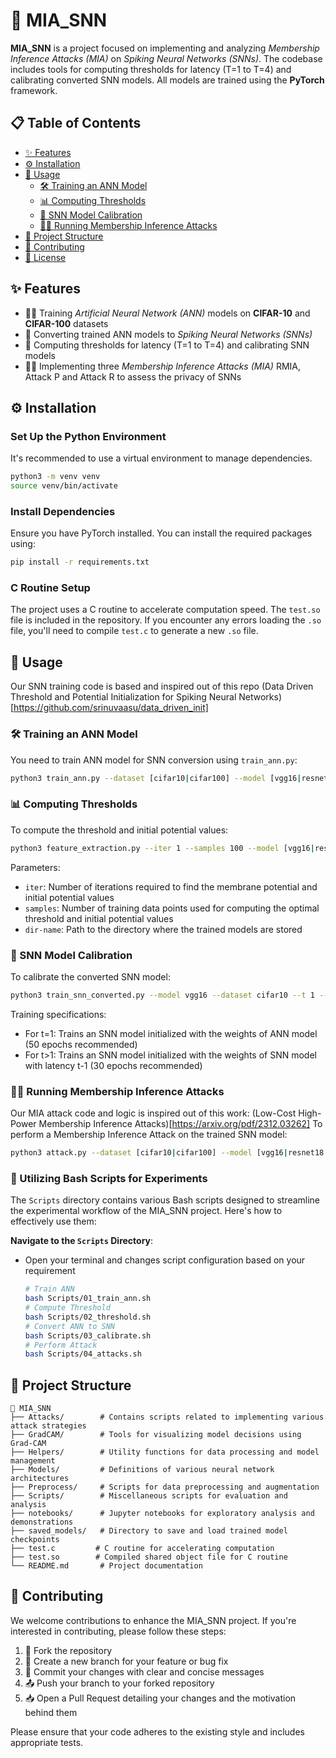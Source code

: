 # 🧠 MIA_SNN

**MIA_SNN** is a project focused on implementing and analyzing *Membership Inference Attacks (MIA)* on *Spiking Neural Networks (SNNs)*. The codebase includes tools for computing thresholds for latency (T=1 to T=4) and calibrating converted SNN models. All models are trained using the **PyTorch** framework.

## 📋 Table of Contents

- [✨ Features](#-features)
- [⚙️ Installation](#️-installation)
- [🚀 Usage](#-usage)
  - [🛠️ Training an ANN Model](#️-training-an-ann-model)
  - [📊 Computing Thresholds](#-computing-thresholds)
  - [🔄 SNN Model Calibration](#-snn-model-calibration)
  - [🕵️‍♂️ Running Membership Inference Attacks](#️-running-membership-inference-attacks)
- [📂 Project Structure](#-project-structure)
- [🤝 Contributing](#-contributing)
- [📜 License](#-license)

## ✨ Features

- 🏋️‍♂️ Training *Artificial Neural Network (ANN)* models on **CIFAR-10** and **CIFAR-100** datasets
- 🔄 Converting trained ANN models to *Spiking Neural Networks (SNNs)*
- 📏 Computing thresholds for latency (T=1 to T=4) and calibrating SNN models
- 🕵️‍♂️ Implementing three *Membership Inference Attacks (MIA)* RMIA, Attack P and Attack R to assess the privacy of SNNs

## ⚙️ Installation

### Set Up the Python Environment

It's recommended to use a virtual environment to manage dependencies.

```bash
python3 -m venv venv
source venv/bin/activate
```

### Install Dependencies

Ensure you have PyTorch installed. You can install the required packages using:

```bash
pip install -r requirements.txt
```

### C Routine Setup

The project uses a C routine to accelerate computation speed. The `test.so` file is included in the repository. If you encounter any errors loading the `.so` file, you'll need to compile `test.c` to generate a new `.so` file.

## 🚀 Usage

Our SNN training code is based and inspired out of this repo (Data Driven Threshold and Potential Initialization for Spiking Neural
Networks)[https://github.com/srinuvaasu/data_driven_init]

### 🛠️ Training an ANN Model

You need to train ANN model for SNN conversion using `train_ann.py`:

```bash
python3 train_ann.py --dataset [cifar10|cifar100] --model [vgg16|resnet18|resnet20|cifarnet] --reference_models 4
```

### 📊 Computing Thresholds

To compute the threshold and initial potential values:

```bash
python3 feature_extraction.py --iter 1 --samples 100 --model [vgg16|resnet18|resnet20|cifarnet] --dataset [cifar10|cifar100] --checkpoint dir-name --reference_models 4
```

Parameters:
- `iter`: Number of iterations required to find the membrane potential and initial potential values
- `samples`: Number of training data points used for computing the optimal threshold and initial potential values
- `dir-name`: Path to the directory where the trained models are stored

### 🔄 SNN Model Calibration

To calibrate the converted SNN model:

```bash
python3 train_snn_converted.py --model vgg16 --dataset cifar10 --t 1 --epochs 50 --reference_models 4
```

Training specifications:
- For t=1: Trains an SNN model initialized with the weights of ANN model (50 epochs recommended)
- For t>1: Trains an SNN model initialized with the weights of SNN model with latency t-1 (30 epochs recommended)

### 🕵️‍♂️ Running Membership Inference Attacks

Our MIA attack code and logic is inspired out of this work: (Low-Cost High-Power Membership Inference Attacks)[https://arxiv.org/pdf/2312.03262]
To perform a Membership Inference Attack on the trained SNN model:

```bash
python3 attack.py --dataset [cifar10|cifar100] --model [vgg16|resnet18|resnet20|cifarnet]
```

### 📜 Utilizing Bash Scripts for Experiments

The `Scripts` directory contains various Bash scripts designed to streamline the experimental workflow of the MIA_SNN project. Here's how to effectively use them:

**Navigate to the `Scripts` Directory**:
   - Open your terminal and changes script configuration based on your requirement
     ```bash
     # Train ANN
     bash Scripts/01_train_ann.sh
     # Compute Threshold
     bash Scripts/02_threshold.sh
     # Convert ANN to SNN
     bash Scripts/03_calibrate.sh
     # Perform Attack
     bash Scripts/04_attacks.sh
     ```

## 📂 Project Structure

```
📂 MIA_SNN
├── Attacks/        # Contains scripts related to implementing various attack strategies
├── GradCAM/        # Tools for visualizing model decisions using Grad-CAM
├── Helpers/        # Utility functions for data processing and model management
├── Models/         # Definitions of various neural network architectures
├── Preprocess/     # Scripts for data preprocessing and augmentation
├── Scripts/        # Miscellaneous scripts for evaluation and analysis
├── notebooks/      # Jupyter notebooks for exploratory analysis and demonstrations
├── saved_models/   # Directory to save and load trained model checkpoints
├── test.c         # C routine for accelerating computation
├── test.so        # Compiled shared object file for C routine
└── README.md       # Project documentation
```

## 🤝 Contributing

We welcome contributions to enhance the MIA_SNN project. If you're interested in contributing, please follow these steps:

1. 🍴 Fork the repository
2. 🌿 Create a new branch for your feature or bug fix
3. 💬 Commit your changes with clear and concise messages
4. 📤 Push your branch to your forked repository
5. 📥 Open a Pull Request detailing your changes and the motivation behind them

Please ensure that your code adheres to the existing style and includes appropriate tests.

